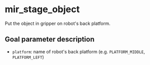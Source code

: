 # mir_stage_object

Put the object in gripper on robot's back platform.

## Goal parameter description

- `platform`: name of robot's back platform (e.g. `PLATFORM_MIDDLE`, `PLATFORM_LEFT`) 
